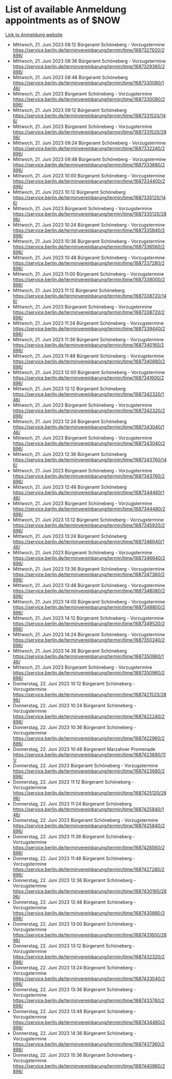 # List of available Anmeldung appointments as of $NOW
[Link to Anmeldung website](https://service.berlin.de/terminvereinbarung/termin/tag.php?termin=1&anliegen[]=120686&dienstleisterlist=122210,122217,327316,122219,327312,122227,327314,122231,327346,122243,327348,122254,122252,329742,122260,329745,122262,329748,122271,327278,122273,327274,122277,327276,330436,122280,327294,122282,327290,122284,327292,122291,327270,122285,327266,122286,327264,122296,327268,150230,329760,122297,327286,122294,327284,122312,329763,122314,329775,122304,327330,122311,327334,122309,327332,317869,122281,327352,122279,329772,122283,122276,327324,122274,327326,122267,329766,122246,327318,122251,327320,122257,327322,122208,327298,122226,327300&herkunft=http%3A%2F%2Fservice.berlin.de%2Fdienstleistung%2F120686%2F)
- Mittwoch, 21. Juni 2023 08:12 Bürgeramt Schöneberg - Vorzugstermine https://service.berlin.de/terminvereinbarung/termin/time/1687327920/2896/
- Mittwoch, 21. Juni 2023 08:36 Bürgeramt Schöneberg - Vorzugstermine https://service.berlin.de/terminvereinbarung/termin/time/1687329360/2896/
- Mittwoch, 21. Juni 2023 08:48 Bürgeramt Schöneberg https://service.berlin.de/terminvereinbarung/termin/time/1687330080/146/
- Mittwoch, 21. Juni 2023  Bürgeramt Schöneberg - Vorzugstermine https://service.berlin.de/terminvereinbarung/termin/time/1687330080/2896/
- Mittwoch, 21. Juni 2023 09:12 Bürgeramt Schöneberg https://service.berlin.de/terminvereinbarung/termin/time/1687331520/146/
- Mittwoch, 21. Juni 2023  Bürgeramt Schöneberg - Vorzugstermine https://service.berlin.de/terminvereinbarung/termin/time/1687331520/2896/
- Mittwoch, 21. Juni 2023 09:24 Bürgeramt Schöneberg - Vorzugstermine https://service.berlin.de/terminvereinbarung/termin/time/1687332240/2896/
- Mittwoch, 21. Juni 2023 09:48 Bürgeramt Schöneberg - Vorzugstermine https://service.berlin.de/terminvereinbarung/termin/time/1687333680/2896/
- Mittwoch, 21. Juni 2023 10:00 Bürgeramt Schöneberg - Vorzugstermine https://service.berlin.de/terminvereinbarung/termin/time/1687334400/2896/
- Mittwoch, 21. Juni 2023 10:12 Bürgeramt Schöneberg https://service.berlin.de/terminvereinbarung/termin/time/1687335120/146/
- Mittwoch, 21. Juni 2023  Bürgeramt Schöneberg - Vorzugstermine https://service.berlin.de/terminvereinbarung/termin/time/1687335120/2896/
- Mittwoch, 21. Juni 2023 10:24 Bürgeramt Schöneberg - Vorzugstermine https://service.berlin.de/terminvereinbarung/termin/time/1687335840/2896/
- Mittwoch, 21. Juni 2023 10:36 Bürgeramt Schöneberg - Vorzugstermine https://service.berlin.de/terminvereinbarung/termin/time/1687336560/2896/
- Mittwoch, 21. Juni 2023 10:48 Bürgeramt Schöneberg - Vorzugstermine https://service.berlin.de/terminvereinbarung/termin/time/1687337280/2896/
- Mittwoch, 21. Juni 2023 11:00 Bürgeramt Schöneberg - Vorzugstermine https://service.berlin.de/terminvereinbarung/termin/time/1687338000/2896/
- Mittwoch, 21. Juni 2023 11:12 Bürgeramt Schöneberg https://service.berlin.de/terminvereinbarung/termin/time/1687338720/146/
- Mittwoch, 21. Juni 2023  Bürgeramt Schöneberg - Vorzugstermine https://service.berlin.de/terminvereinbarung/termin/time/1687338720/2896/
- Mittwoch, 21. Juni 2023 11:24 Bürgeramt Schöneberg - Vorzugstermine https://service.berlin.de/terminvereinbarung/termin/time/1687339440/2896/
- Mittwoch, 21. Juni 2023 11:36 Bürgeramt Schöneberg - Vorzugstermine https://service.berlin.de/terminvereinbarung/termin/time/1687340160/2896/
- Mittwoch, 21. Juni 2023 11:48 Bürgeramt Schöneberg - Vorzugstermine https://service.berlin.de/terminvereinbarung/termin/time/1687340880/2896/
- Mittwoch, 21. Juni 2023 12:00 Bürgeramt Schöneberg - Vorzugstermine https://service.berlin.de/terminvereinbarung/termin/time/1687341600/2896/
- Mittwoch, 21. Juni 2023 12:12 Bürgeramt Schöneberg https://service.berlin.de/terminvereinbarung/termin/time/1687342320/146/
- Mittwoch, 21. Juni 2023  Bürgeramt Schöneberg - Vorzugstermine https://service.berlin.de/terminvereinbarung/termin/time/1687342320/2896/
- Mittwoch, 21. Juni 2023 12:24 Bürgeramt Schöneberg https://service.berlin.de/terminvereinbarung/termin/time/1687343040/146/
- Mittwoch, 21. Juni 2023  Bürgeramt Schöneberg - Vorzugstermine https://service.berlin.de/terminvereinbarung/termin/time/1687343040/2896/
- Mittwoch, 21. Juni 2023 12:36 Bürgeramt Schöneberg https://service.berlin.de/terminvereinbarung/termin/time/1687343760/146/
- Mittwoch, 21. Juni 2023  Bürgeramt Schöneberg - Vorzugstermine https://service.berlin.de/terminvereinbarung/termin/time/1687343760/2896/
- Mittwoch, 21. Juni 2023 12:48 Bürgeramt Schöneberg https://service.berlin.de/terminvereinbarung/termin/time/1687344480/146/
- Mittwoch, 21. Juni 2023  Bürgeramt Schöneberg - Vorzugstermine https://service.berlin.de/terminvereinbarung/termin/time/1687344480/2896/
- Mittwoch, 21. Juni 2023 13:12 Bürgeramt Schöneberg - Vorzugstermine https://service.berlin.de/terminvereinbarung/termin/time/1687345920/2896/
- Mittwoch, 21. Juni 2023 13:24 Bürgeramt Schöneberg https://service.berlin.de/terminvereinbarung/termin/time/1687346640/146/
- Mittwoch, 21. Juni 2023  Bürgeramt Schöneberg - Vorzugstermine https://service.berlin.de/terminvereinbarung/termin/time/1687346640/2896/
- Mittwoch, 21. Juni 2023 13:36 Bürgeramt Schöneberg - Vorzugstermine https://service.berlin.de/terminvereinbarung/termin/time/1687347360/2896/
- Mittwoch, 21. Juni 2023 13:48 Bürgeramt Schöneberg - Vorzugstermine https://service.berlin.de/terminvereinbarung/termin/time/1687348080/2896/
- Mittwoch, 21. Juni 2023 14:00 Bürgeramt Schöneberg - Vorzugstermine https://service.berlin.de/terminvereinbarung/termin/time/1687348800/2896/
- Mittwoch, 21. Juni 2023 14:12 Bürgeramt Schöneberg - Vorzugstermine https://service.berlin.de/terminvereinbarung/termin/time/1687349520/2896/
- Mittwoch, 21. Juni 2023 14:24 Bürgeramt Schöneberg - Vorzugstermine https://service.berlin.de/terminvereinbarung/termin/time/1687350240/2896/
- Mittwoch, 21. Juni 2023 14:36 Bürgeramt Schöneberg https://service.berlin.de/terminvereinbarung/termin/time/1687350960/146/
- Mittwoch, 21. Juni 2023  Bürgeramt Schöneberg - Vorzugstermine https://service.berlin.de/terminvereinbarung/termin/time/1687350960/2896/
- Donnerstag, 22. Juni 2023 10:12 Bürgeramt Schöneberg - Vorzugstermine https://service.berlin.de/terminvereinbarung/termin/time/1687421520/2896/
- Donnerstag, 22. Juni 2023 10:24 Bürgeramt Schöneberg - Vorzugstermine https://service.berlin.de/terminvereinbarung/termin/time/1687422240/2896/
- Donnerstag, 22. Juni 2023 10:36 Bürgeramt Schöneberg - Vorzugstermine https://service.berlin.de/terminvereinbarung/termin/time/1687422960/2896/
- Donnerstag, 22. Juni 2023 10:48 Bürgeramt Marzahner Promenade https://service.berlin.de/terminvereinbarung/termin/time/1687423680/111/
- Donnerstag, 22. Juni 2023  Bürgeramt Schöneberg - Vorzugstermine https://service.berlin.de/terminvereinbarung/termin/time/1687423680/2896/
- Donnerstag, 22. Juni 2023 11:12 Bürgeramt Schöneberg - Vorzugstermine https://service.berlin.de/terminvereinbarung/termin/time/1687425120/2896/
- Donnerstag, 22. Juni 2023 11:24 Bürgeramt Schöneberg https://service.berlin.de/terminvereinbarung/termin/time/1687425840/146/
- Donnerstag, 22. Juni 2023  Bürgeramt Schöneberg - Vorzugstermine https://service.berlin.de/terminvereinbarung/termin/time/1687425840/2896/
- Donnerstag, 22. Juni 2023 11:36 Bürgeramt Schöneberg - Vorzugstermine https://service.berlin.de/terminvereinbarung/termin/time/1687426560/2896/
- Donnerstag, 22. Juni 2023 11:48 Bürgeramt Schöneberg - Vorzugstermine https://service.berlin.de/terminvereinbarung/termin/time/1687427280/2896/
- Donnerstag, 22. Juni 2023 12:36 Bürgeramt Schöneberg - Vorzugstermine https://service.berlin.de/terminvereinbarung/termin/time/1687430160/2896/
- Donnerstag, 22. Juni 2023 12:48 Bürgeramt Schöneberg - Vorzugstermine https://service.berlin.de/terminvereinbarung/termin/time/1687430880/2896/
- Donnerstag, 22. Juni 2023 13:00 Bürgeramt Schöneberg - Vorzugstermine https://service.berlin.de/terminvereinbarung/termin/time/1687431600/2896/
- Donnerstag, 22. Juni 2023 13:12 Bürgeramt Schöneberg - Vorzugstermine https://service.berlin.de/terminvereinbarung/termin/time/1687432320/2896/
- Donnerstag, 22. Juni 2023 13:24 Bürgeramt Schöneberg - Vorzugstermine https://service.berlin.de/terminvereinbarung/termin/time/1687433040/2896/
- Donnerstag, 22. Juni 2023 13:36 Bürgeramt Schöneberg - Vorzugstermine https://service.berlin.de/terminvereinbarung/termin/time/1687433760/2896/
- Donnerstag, 22. Juni 2023 13:48 Bürgeramt Schöneberg - Vorzugstermine https://service.berlin.de/terminvereinbarung/termin/time/1687434480/2896/
- Donnerstag, 22. Juni 2023 14:36 Bürgeramt Schöneberg - Vorzugstermine https://service.berlin.de/terminvereinbarung/termin/time/1687437360/2896/
- Donnerstag, 22. Juni 2023 15:36 Bürgeramt Schöneberg - Vorzugstermine https://service.berlin.de/terminvereinbarung/termin/time/1687440960/2896/
